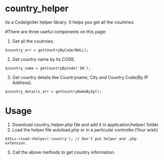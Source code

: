 # country_helper
Its a CodeIgniter helper library. It helps you get all the countries.

#There are three useful components on this page:

1. Get all the coutrnies.
  ```
  $country_arr = getCountryByCode(NULL);
  ```
2. Get country name by its CODE.
  ```
  $country_name = getCountryByCode('IN');
  ```
3. Get country details like Countryname, City and Country Code(By IP Address).
  ```
  $country_details_arr = getCountryNameByIp();
  ```
  
  # Usage
  
  1. Download country_helper.php file and add it in application/helper/ folder.
  2. Load the helper file autoload.php or in a particular controller.(Your wish)
   ```
   $this->load->helper('country'); // Don't put helper and .php extension.
   ```
  3. Call the above methods to get country information.
